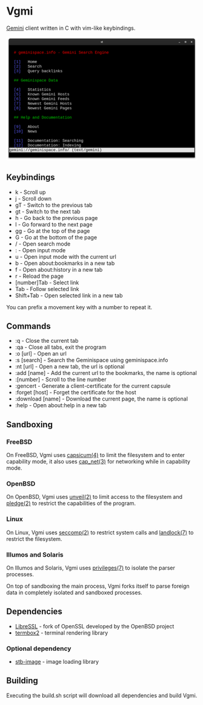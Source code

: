 # Vgmi

[Gemini][0] client written in C with vim-like keybindings.

![pic0](./img/img4.png)

## Keybindings

* k  - Scroll up
* j  - Scroll down
* gT  - Switch to the previous tab
* gt  - Switch to the next tab
* h  - Go back to the previous page
* l  - Go forward to the next page
* gg - Go at the top of the page
* G  - Go at the bottom of the page
* /  - Open search mode
* :  - Open input mode
* u  - Open input mode with the current url
* b - Open about:bookmarks in a new tab
* f - Open about:history in a new tab
* r  - Reload the page
* [number]Tab  - Select link
* Tab  - Follow selected link
* Shift+Tab  - Open selected link in a new tab

You can prefix a movement key with a number to repeat it.

## Commands

* :q			    - Close the current tab
* :qa			    - Close all tabs, exit the program
* :o [url]		    - Open an url
* :s [search]	    - Search the Geminispace using geminispace.info
* :nt [url]		    - Open a new tab, the url is optional
* :add [name]       - Add the current url to the bookmarks, the name is optional
* :[number]		    - Scroll to the line number
* :gencert		    - Generate a client-certificate for the current capsule
* :forget [host]	- Forget the certificate for the host
* :download [name]	- Download the current page, the name is optional
* :help         	- Open about:help in a new tab

## Sandboxing

### FreeBSD
On FreeBSD, Vgmi uses [capsicum(4)][1] to limit the filesystem and to enter
capability mode, it also uses [cap_net(3)][2] for networking while in capability
mode.

### OpenBSD
On OpenBSD, Vgmi uses [unveil(2)][3] to limit access to the filesystem and
[pledge(2)][4] to restrict the capabilities of the program.

### Linux
On Linux, Vgmi uses [seccomp(2)][5] to restrict system calls and
[landlock(7)][6] to restrict the filesystem.

### Illumos and Solaris
On Illumos and Solaris, Vgmi uses [privileges(7)][7] to isolate the
parser processes.

On top of sandboxing the main process, Vgmi forks itself to parse foreign data
in completely isolated and sandboxed processes.

## Dependencies

* [LibreSSL][8] - fork of OpenSSL developed by the OpenBSD project
* [termbox2][9] - terminal rendering library

### Optional dependency
* [stb-image][10] - image loading library

## Building

Executing the build.sh script will download all dependencies and build Vgmi.

[0]: https://gemini.circumlunar.space/
[1]: https://www.freebsd.org/cgi/man.cgi?query=capsicum
[2]: https://www.freebsd.org/cgi/man.cgi?query=cap_net
[3]: https://man.openbsd.org/unveil
[4]: https://man.openbsd.org/pledge
[5]: https://man7.org/linux/man-pages/man2/seccomp.2.html
[6]: https://man7.org/linux/man-pages/man7/Landlock.7.html
[7]: https://www.illumos.org/man/7/privileges
[8]: https://www.libressl.org/
[9]: https://github.com/termbox/termbox2
[10]: https://github.com/nothings/stb/blob/master/stb_image.h
